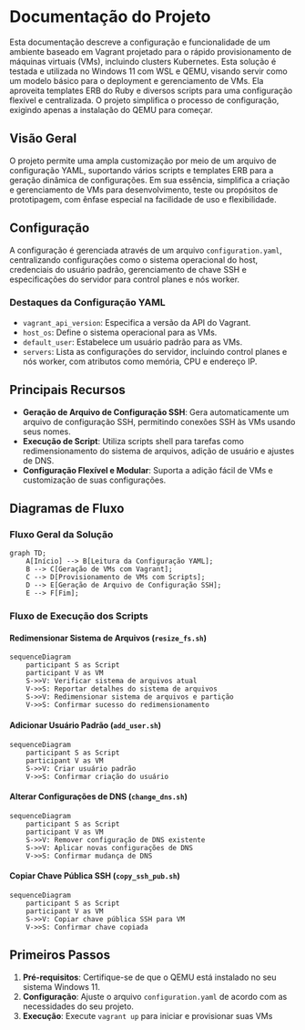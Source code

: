 # Documentação do Projeto

Esta documentação descreve a configuração e funcionalidade de um ambiente baseado em Vagrant projetado para o rápido provisionamento de máquinas virtuais (VMs), incluindo clusters Kubernetes. Esta solução é testada e utilizada no Windows 11 com WSL e QEMU, visando servir como um modelo básico para o deployment e gerenciamento de VMs. Ela aproveita templates ERB do Ruby e diversos scripts para uma configuração flexível e centralizada. O projeto simplifica o processo de configuração, exigindo apenas a instalação do QEMU para começar.

## Visão Geral

O projeto permite uma ampla customização por meio de um arquivo de configuração YAML, suportando vários scripts e templates ERB para a geração dinâmica de configurações. Em sua essência, simplifica a criação e gerenciamento de VMs para desenvolvimento, teste ou propósitos de prototipagem, com ênfase especial na facilidade de uso e flexibilidade.

## Configuração

A configuração é gerenciada através de um arquivo `configuration.yaml`, centralizando configurações como o sistema operacional do host, credenciais do usuário padrão, gerenciamento de chave SSH e especificações do servidor para control planes e nós worker.

### Destaques da Configuração YAML

- `vagrant_api_version`: Especifica a versão da API do Vagrant.
- `host_os`: Define o sistema operacional para as VMs.
- `default_user`: Estabelece um usuário padrão para as VMs.
- `servers`: Lista as configurações do servidor, incluindo control planes e nós worker, com atributos como memória, CPU e endereço IP.

## Principais Recursos

- **Geração de Arquivo de Configuração SSH**: Gera automaticamente um arquivo de configuração SSH, permitindo conexões SSH às VMs usando seus nomes.
- **Execução de Script**: Utiliza scripts shell para tarefas como redimensionamento do sistema de arquivos, adição de usuário e ajustes de DNS.
- **Configuração Flexível e Modular**: Suporta a adição fácil de VMs e customização de suas configurações.

## Diagramas de Fluxo

### Fluxo Geral da Solução

```mermaid
graph TD;
    A[Início] --> B[Leitura da Configuração YAML];
    B --> C[Geração de VMs com Vagrant];
    C --> D[Provisionamento de VMs com Scripts];
    D --> E[Geração de Arquivo de Configuração SSH];
    E --> F[Fim];
```

### Fluxo de Execução dos Scripts

#### Redimensionar Sistema de Arquivos (`resize_fs.sh`)

```mermaid
sequenceDiagram
    participant S as Script
    participant V as VM
    S->>V: Verificar sistema de arquivos atual
    V->>S: Reportar detalhes do sistema de arquivos
    S->>V: Redimensionar sistema de arquivos e partição
    V->>S: Confirmar sucesso do redimensionamento
```

#### Adicionar Usuário Padrão (`add_user.sh`)

```mermaid
sequenceDiagram
    participant S as Script
    participant V as VM
    S->>V: Criar usuário padrão
    V->>S: Confirmar criação do usuário
```

#### Alterar Configurações de DNS (`change_dns.sh`)

```mermaid
sequenceDiagram
    participant S as Script
    participant V as VM
    S->>V: Remover configuração de DNS existente
    S->>V: Aplicar novas configurações de DNS
    V->>S: Confirmar mudança de DNS
```

#### Copiar Chave Pública SSH (`copy_ssh_pub.sh`)

```mermaid
sequenceDiagram
    participant S as Script
    participant V as VM
    S->>V: Copiar chave pública SSH para VM
    V->>S: Confirmar chave copiada
```

## Primeiros Passos

1. **Pré-requisitos**: Certifique-se de que o QEMU está instalado no seu sistema Windows 11.
2. **Configuração**: Ajuste o arquivo `configuration.yaml` de acordo com as necessidades do seu projeto.
3. **Execução**: Execute `vagrant up` para iniciar e provisionar suas VMs